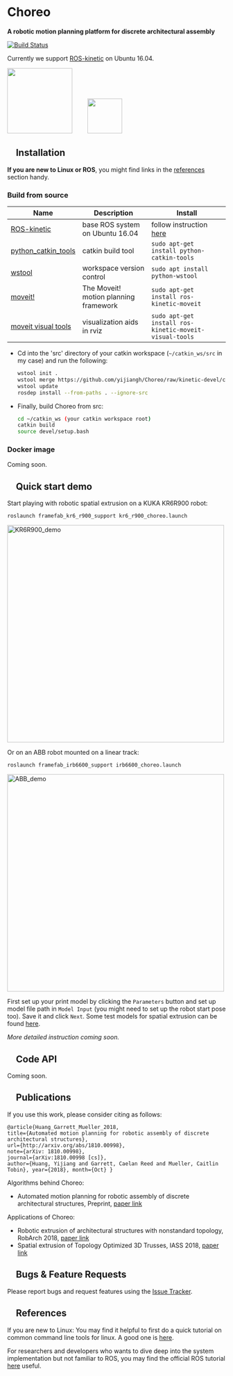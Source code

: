 
Choreo
===
**A robotic motion planning platform for discrete architectural assembly**

[![Build Status](https://travis-ci.org/yijiangh/Choreo.svg?branch=kinetic-devel)](https://travis-ci.org/yijiangh/Choreo)

Currently we support [ROS-kinetic] on Ubuntu 16.04.

[<img src="http://digitalstructures.mit.edu/theme/digistruct/images/digital-structures-logo-gray.svg" width="150">](http://digitalstructures.mit.edu/)
&nbsp; &nbsp; &nbsp; &nbsp;
[<img src="http://web.mit.edu/files/images/homepage/default/mit_logo.gif?v=1530763211" width="80">](http://web.mit.edu/)

## <img align="center" height="15" src="https://i.imgur.com/x1morBF.png"/> Installation

**If you are new to Linux or ROS**, you might find links in the [references](#references) section handy.

### Build from source

| Name | Description | Install
| --- | --- | --- |
| [ROS-kinetic] | base ROS system on Ubuntu 16.04 | follow instruction [here](http://wiki.ros.org/kinetic/Installation/Ubuntu) |
| [python_catkin_tools] | catkin build tool | ```sudo apt-get install python-catkin-tools``` |
| [wstool] | workspace version control | ```sudo apt install python-wstool``` |
| [moveit!] | The Moveit! motion planning framework | ```sudo apt-get install ros-kinetic-moveit``` |
| [moveit visual tools] | visualization aids in rviz | ```sudo apt-get install ros-kinetic-moveit-visual-tools``` |

- Cd into the 'src' directory of your catkin workspace (```~/catkin_ws/src``` in my case) and run the following:
  ```bash
  wstool init . 
  wstool merge https://github.com/yijiangh/Choreo/raw/kinetic-devel/choreo.rosinstall
  wstool update
  rosdep install --from-paths . --ignore-src
  ```

- Finally, build Choreo from src:
  ```bash
  cd ~/catkin_ws (your catkin workspace root)
  catkin build
  source devel/setup.bash
  ```

### Docker image

Coming soon.

## <img align="center" height="15" src="https://i.imgur.com/x1morBF.png"/> Quick start demo

Start playing with robotic spatial extrusion on a KUKA KR6R900 robot:

`roslaunch framefab_kr6_r900_support kr6_r900_choreo.launch`

<img src="https://i.imgur.com/hSdrgm8.png" alt="KR6R900_demo"  width="500"/>

Or on an ABB robot mounted on a linear track:

`roslaunch framefab_irb6600_support irb6600_choreo.launch`

<img src="https://i.imgur.com/5K0raAY.png" alt="ABB_demo"  width="500"/>

First set up your print model by clicking the `Parameters` button and set up model file path in `Model Input` (you might need to set up the robot start pose too). Save it and click `Next`. Some test models for spatial extrusion can be found [here](https://github.com/yijiangh/framefab_mpp_test_models).

*More detailed instruction coming soon.*

## <img align="center" height="15" src="https://i.imgur.com/x1morBF.png"/> Code API

Coming soon.

## <img align="center" height="15" src="https://i.imgur.com/dHQx91Q.png"/> Publications

If you use this work, please consider citing as follows:

    @article{Huang_Garrett_Mueller_2018, 
    title={Automated motion planning for robotic assembly of discrete architectural structures}, 
    url={http://arxiv.org/abs/1810.00998}, 
    note={arXiv: 1810.00998}, 
    journal={arXiv:1810.00998 [cs]}, 
    author={Huang, Yijiang and Garrett, Caelan Reed and Mueller, Caitlin Tobin}, year={2018}, month={Oct} }

Algorithms behind Choreo:
- Automated motion planning for robotic assembly of discrete architectural structures, Preprint, [paper link](https://arxiv.org/abs/1810.00998)

Applications of Choreo:
- Robotic extrusion of architectural structures with nonstandard topology, RobArch 2018, [paper link](http://web.mit.edu/yijiangh/www/papers/Huang2019_RobArch.pdf)
- Spatial extrusion of Topology Optimized 3D Trusses, IASS 2018, [paper link](http://web.mit.edu/yijiangh/www//papers/HuangCarstensenMueller_IASS2018.pdf)

## <img align="center" height="15" src="https://i.imgur.com/H4NwgMg.png"/> Bugs & Feature Requests

Please report bugs and request features using the [Issue Tracker](https://github.com/yijiangh/Choreo/issues).

## <img align="center" height="15" src="https://i.imgur.com/x1morBF.png"/> References<a name="references"></a>

If you are new to Linux: You may find it helpful to first do a quick tutorial on common command line tools for linux. A good one is [here](http://www.ee.surrey.ac.uk/Teaching/Unix/).

For researchers and developers who wants to dive deep into the system implementation but not familiar to ROS, you may find the official ROS tutorial [here](http://wiki.ros.org/ROS/Tutorials) useful.

[ROS-kinetic]: http://wiki.ros.org/kinetic
[python_catkin_tools]: http://catkin-tools.readthedocs.io/en/latest/index.html
[wstool]: http://wiki.ros.org/wstool
[moveit!]: http://moveit.ros.org/install/
[moveit visual tools]: https://github.com/ros-planning/moveit_visual_tools
